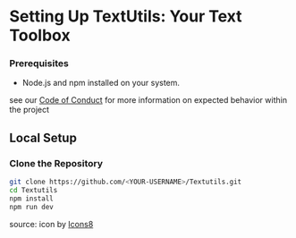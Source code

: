 # Setting Up TextUtils: Your Text Toolbox

### Prerequisites

* Node.js and npm installed on your system.

see our [Code of Conduct](CODE-OF-CONDUCT.md) for more information on expected behavior within the project

## Local Setup

### Clone the Repository
```bash
git clone https://github.com/<YOUR-USERNAME>/Textutils.git
cd Textutils
npm install
npm run dev
```

source:
 <a  href="https://icons8.com/"></a> icon by <a href="https://icons8.com">Icons8</a>
